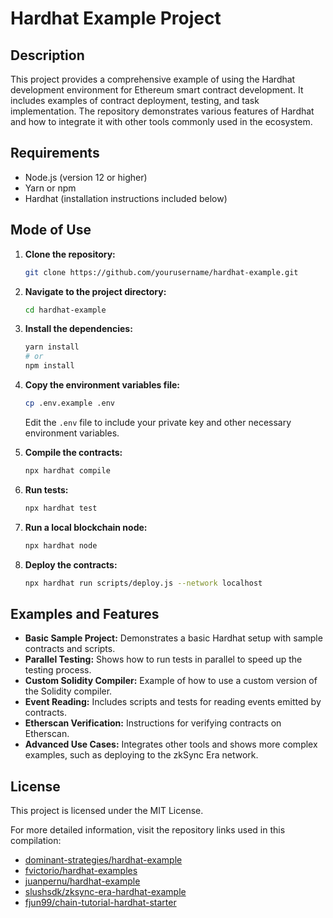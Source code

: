 
# Hardhat Example Project

## Description

This project provides a comprehensive example of using the Hardhat development environment for Ethereum smart contract development. It includes examples of contract deployment, testing, and task implementation. The repository demonstrates various features of Hardhat and how to integrate it with other tools commonly used in the ecosystem.

## Requirements

- Node.js (version 12 or higher)
- Yarn or npm
- Hardhat (installation instructions included below)

## Mode of Use

1. **Clone the repository:**
   ```bash
   git clone https://github.com/yourusername/hardhat-example.git
   ```
2. **Navigate to the project directory:**
   ```bash
   cd hardhat-example
   ```
3. **Install the dependencies:**
   ```bash
   yarn install
   # or
   npm install
   ```
4. **Copy the environment variables file:**
   ```bash
   cp .env.example .env
   ```
   Edit the `.env` file to include your private key and other necessary environment variables.

5. **Compile the contracts:**
   ```bash
   npx hardhat compile
   ```
6. **Run tests:**
   ```bash
   npx hardhat test
   ```
7. **Run a local blockchain node:**
   ```bash
   npx hardhat node
   ```
8. **Deploy the contracts:**
   ```bash
   npx hardhat run scripts/deploy.js --network localhost
   ```

## Examples and Features

- **Basic Sample Project:** Demonstrates a basic Hardhat setup with sample contracts and scripts.
- **Parallel Testing:** Shows how to run tests in parallel to speed up the testing process.
- **Custom Solidity Compiler:** Example of how to use a custom version of the Solidity compiler.
- **Event Reading:** Includes scripts and tests for reading events emitted by contracts.
- **Etherscan Verification:** Instructions for verifying contracts on Etherscan.
- **Advanced Use Cases:** Integrates other tools and shows more complex examples, such as deploying to the zkSync Era network.

## License

This project is licensed under the MIT License.

For more detailed information, visit the repository links used in this compilation:
- [dominant-strategies/hardhat-example](https://github.com/dominant-strategies/hardhat-example)
- [fvictorio/hardhat-examples](https://github.com/fvictorio/hardhat-examples)
- [juanpernu/hardhat-example](https://github.com/juanpernu/hardhat-example)
- [slushsdk/zksync-era-hardhat-example](https://github.com/slushsdk/zksync-era-hardhat-example)
- [fjun99/chain-tutorial-hardhat-starter](https://github.com/fjun99/chain-tutorial-hardhat-starter)
